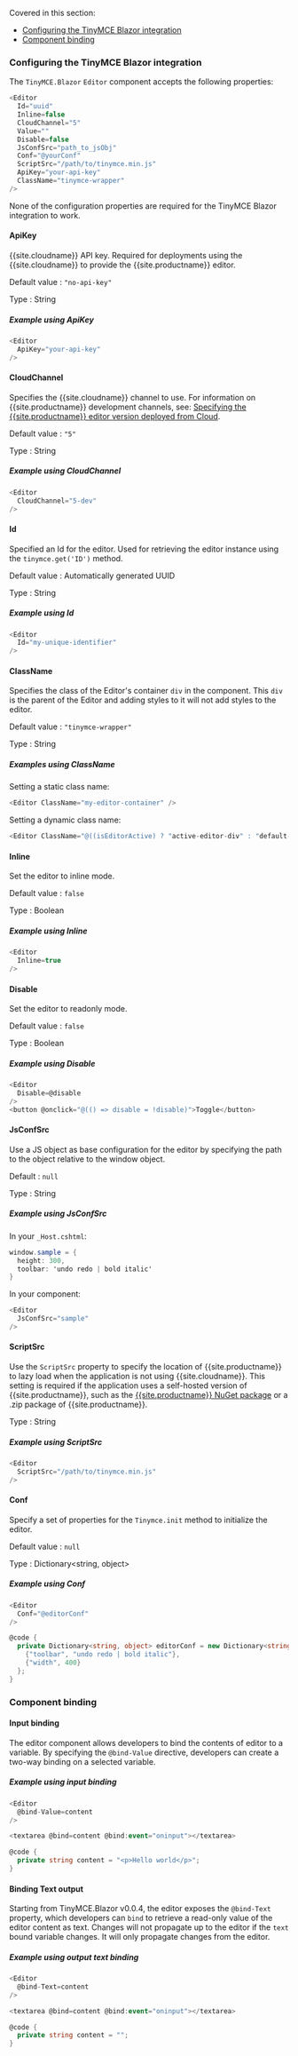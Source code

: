 
Covered in this section:

* [Configuring the TinyMCE Blazor integration](#configuringthetinymceblazorintegration)
* [Component binding](#componentbinding)

### Configuring the TinyMCE Blazor integration

The `TinyMCE.Blazor` `Editor` component accepts the following properties:

```cs
<Editor
  Id="uuid"
  Inline=false
  CloudChannel="5"
  Value=""
  Disable=false
  JsConfSrc="path_to_jsObj"
  Conf="@yourConf"
  ScriptSrc="/path/to/tinymce.min.js"
  ApiKey="your-api-key"
  ClassName="tinymce-wrapper"
/>
```

None of the configuration properties are required for the TinyMCE Blazor integration to work.

#### ApiKey

{{site.cloudname}} API key. Required for deployments using the {{site.cloudname}} to provide the {{site.productname}} editor.

Default value
: `"no-api-key"`

Type
: String

##### Example using ApiKey

```cs
<Editor
  ApiKey="your-api-key"
/>
```

#### CloudChannel

Specifies the {{site.cloudname}} channel to use. For information on {{site.productname}} development channels, see: [Specifying the {{site.productname}} editor version deployed from Cloud]({{site.baseurl}}/how-to-guides/cloud-deployment-guide/editor-plugin-version/).

Default value
: `"5"`

Type
: String

##### Example using CloudChannel

```cs
<Editor
  CloudChannel="5-dev"
/>
```

#### Id

Specified an Id for the editor. Used for retrieving the editor instance using the `tinymce.get('ID')` method.

Default value
: Automatically generated UUID

Type
: String

##### Example using Id

```cs
<Editor
  Id="my-unique-identifier"
/>
```

#### ClassName

Specifies the class of the Editor's container `div` in the component. This `div` is the parent of the Editor and adding styles to it will not add styles to the editor.

Default value
: `"tinymce-wrapper"`

Type
: String

##### Examples using ClassName

Setting a static class name:

```cs
<Editor ClassName="my-editor-container" />
```

Setting a dynamic class name:

```cs
<Editor ClassName="@((isEditorActive) ? "active-editor-div" : "default-editor-div")" />
```

#### Inline

Set the editor to inline mode.

Default value
: `false`

Type
: Boolean

##### Example using Inline

```cs
<Editor
  Inline=true
/>
```

#### Disable

Set the editor to readonly mode.

Default value
: `false`

Type
: Boolean

##### Example using Disable

```cs
<Editor
  Disable=@disable
/>
<button @onclick="@(() => disable = !disable)">Toggle</button>
```

#### JsConfSrc

Use a JS object as base configuration for the editor by specifying the path to the object relative to the window object.

Default
: `null`

Type
: String

##### Example using JsConfSrc

In your `_Host.cshtml`:

```cs
window.sample = {
  height: 300,
  toolbar: 'undo redo | bold italic'
}
```

In your component:

```cs
<Editor
  JsConfSrc="sample"
/>
```

#### ScriptSrc

Use the `ScriptSrc` property to specify the location of {{site.productname}} to lazy load when the application is not using {{site.cloudname}}. This setting is required if the application uses a self-hosted version of {{site.productname}}, such as the [{{site.productname}} NuGet package](https://www.nuget.org/packages/TinyMCE/) or a .zip package of {{site.productname}}.

Type
: String

##### Example using ScriptSrc

```cs
<Editor
  ScriptSrc="/path/to/tinymce.min.js"
/>
```

#### Conf

Specify a set of properties for the `Tinymce.init` method to initialize the editor.

Default value
: `null`

Type
: Dictionary&#60;string, object&#62;

##### Example using Conf

```cs
<Editor
  Conf="@editorConf"
/>

@code {
  private Dictionary<string, object> editorConf = new Dictionary<string, object>{
    {"toolbar", "undo redo | bold italic"},
    {"width", 400}
  };
}
```

### Component binding

#### Input binding

The editor component allows developers to bind the contents of editor to a variable. By specifying the `@bind-Value` directive, developers can create a two-way binding on a selected variable.

##### Example using input binding

```cs
<Editor
  @bind-Value=content
/>

<textarea @bind=content @bind:event="oninput"></textarea>

@code {
  private string content = "<p>Hello world</p>";
}
```

#### Binding Text output

Starting from TinyMCE.Blazor v0.0.4, the editor exposes the `@bind-Text` property, which developers can `bind` to retrieve a read-only value of the editor content as text. Changes will not propagate up to the editor if the `text` bound variable changes. It will only propagate changes from the editor.

##### Example using output text binding

```cs
<Editor
  @bind-Text=content
/>

<textarea @bind=content @bind:event="oninput"></textarea>

@code {
  private string content = "";
}
```
